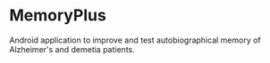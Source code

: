 # MemoryPlus
Android application to improve and test autobiographical memory of Alzheimer's and demetia patients.

